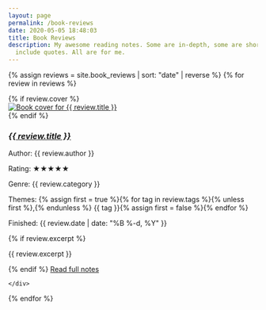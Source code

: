 ```yaml
---
layout: page
permalink: /book-reviews
date: 2020-05-05 18:48:03
title: Book Reviews
description: My awesome reading notes. Some are in-depth, some are short, some
  include quotes. All are for me.
---
```

<div class="home">
  <div class="posts">

  {% assign reviews = site.book_reviews | sort: "date" | reverse %}
  {% for review in reviews %}
  	<div class="post-teaser">
  			  <div class="col-md-12 book_info">
				  {% if review.cover %}
					<div class="col-md-3 book_cover"><a href="{{ review.url | prepend: site.baseurl }}"><img src="/img/{{ review.cover }}" alt="Book cover for {{ review.title }}" /></a></div>
					{% endif %}
				  <div class="book_meta">
					  <h3><em><a href="{{ review.url | prepend: site.baseurl }}">{{ review.title }}</a></em></h3>
					  <p>Author: {{ review.author }}</p>
					  <p>Rating:  <span class="stars-container stars-{{ review.stars | times:20 | round: 0 }}" title="{{ review.stars }}/5">★★★★★</span></p>
					  <p>Genre: {{ review.category }}</p>
					  <p>Themes: {% assign first = true %}{% for tag in review.tags %}{% unless first %},{% endunless %} {{ tag }}{% assign first = false %}{% endfor %}</p>
					  <p>Finished: {{ review.date | date: "%B %-d, %Y" }}</p>
					  {% if review.excerpt %}<p>{{ review.excerpt }}</p>{% endif %}
					  <a class="button" href="{{ review.url | prepend: site.baseurl }}">Read full notes</a>
				  </div>
			  </div>

  	</div>
  {% endfor %}

 </div>
